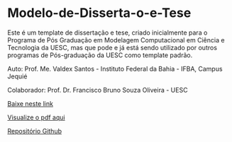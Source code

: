# Modelo-de-Disserta-o-e-Tese
Este é um template de dissertação e tese, criado inicialmente para o Programa de Pós Graduação em Modelagem Computacional em Ciência e Tecnologia da UESC,
mas que pode e já está sendo utilizado por outros programas de Pós-graduação da UESC como template padrão.

Auto: Prof. Me. Valdex Santos - Instituto Federal da Bahia - IFBA, Campus Jequié

Colaborador: Prof. Dr. Francisco Bruno Souza Oliveira - UESC

[Baixe neste link](https://github.com/waldexsantos/Modelo-de-Disserta-o-e-Tese/archive/master.zip)

[Visualize o pdf aqui](https://github.com/waldexsantos/Modelo-de-Disserta-o-e-Tese/blob/master/UESC_Modelo_de_disserta__o_tese.pdf)

[Repositório Github](https://github.com/waldexsantos/Modelo-de-Disserta-o-e-Tese.git)


